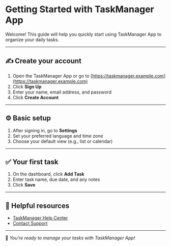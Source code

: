 # Getting Started with TaskManager App

Welcome! This guide will help you quickly start using TaskManager App to organize your daily tasks.

---

## ✍️ Create your account

1. Open the TaskManager App or go to [https://taskmanager.example.com](https://taskmanager.example.com)
2. Click **Sign Up**
3. Enter your name, email address, and password
4. Click **Create Account**

---

## ⚙️ Basic setup

1. After signing in, go to **Settings**
2. Set your preferred language and time zone
3. Choose your default view (e.g., list or calendar)

---

## ✅ Your first task

1. On the dashboard, click **Add Task**
2. Enter task name, due date, and any notes
3. Click **Save**

---

## 🔗 Helpful resources

- [TaskManager Help Center](https://support.taskmanager.example.com)
- [Contact Support](mailto:support@taskmanager.example.com)

---

🎉 *You’re ready to manage your tasks with TaskManager App!*
